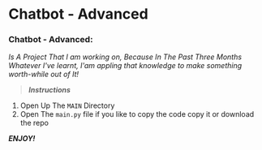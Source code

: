 # Chatbot - Advanced

### Chatbot -  Advanced:
*Is A _Project_ That I am working on, Because In The Past Three Months Whatever I've learnt, I'am appling that knowledge to make something worth-while out of It!*

>***Instructions***
1. Open Up The `MAIN` Directory
2. Open The `main.py` file if you like to copy the code copy it or download the repo

***ENJOY!***